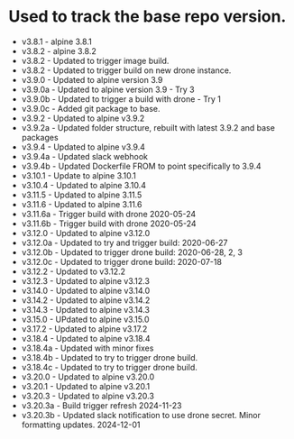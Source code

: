 # Used to track the base repo version.
* v3.8.1 - alpine 3.8.1
* v3.8.2 - alpine 3.8.2
* v3.8.2 - Updated to trigger image build.
* v3.8.2 - Updated to trigger build on new drone instance.
* v3.9.0 - Updated to alpine version 3.9
* v3.9.0a - Updated to alpine version 3.9 - Try 3
* v3.9.0b - Updated to trigger a build with drone - Try 1
* v3.9.0c - Added git package to base.
* v3.9.2 - Updated to alpine v3.9.2
* v3.9.2a - Updated folder structure, rebuilt with latest 3.9.2 and base packages
* v3.9.4 - Updated to alpine v3.9.4
* v3.9.4a - Updated slack webhook
* v3.9.4b - Updated Dockerfile FROM to point specifically to 3.9.4
* v3.10.1 - Update to alpine 3.10.1
* v3.10.4 - Updated to alpine 3.10.4
* v3.11.5 - Updated to alpine 3.11.5
* v3.11.6 - Updated to alpine 3.11.6
* v3.11.6a - Trigger build with drone 2020-05-24
* v3.11.6b - Trigger build with drone 2020-05-24
* v3.12.0 - Updated to alpine v3.12.0
* v3.12.0a - Updated to try and trigger build:  2020-06-27
* v3.12.0b - Updated to trigger drone build: 2020-06-28, 2, 3
* v3.12.0c - Updated to trigger drone build: 2020-07-18
* v3.12.2 - Updated to v3.12.2
* v3.12.3 - Updated to alpine v3.12.3
* v3.14.0 - Updated to alpine v3.14.0
* v3.14.2 - Updated to alpine v3.14.2
* v3.14.3 - Updated to alpine v3.14.3
* v3.15.0 - UPdated to alpine v3.15.0
* v3.17.2 - Updated to alpine v3.17.2
* v3.18.4 - Updated to alpine v3.18.4
* v3.18.4a - Updated with minor fixes
* v3.18.4b - Updated to try to trigger drone build.
* v3.18.4c - Updated to try to trigger drone build.
* v3.20.0 - Updated to alpine v3.20.0
* v3.20.1 - Updated to alpine v3.20.1
* v3.20.3 - Updated to alpine v3.20.3
* v3.20.3a - Build trigger refresh 2024-11-23
* v3.20.3b - Updated slack notification to use drone secret.  Minor formatting updates.  2024-12-01
